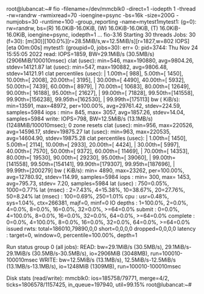 root@lubancat:~# fio -filename=/dev/mmcblk0 -direct=1 -iodepth 1 -thread -rw=randrw -rwmixread=70 -ioengine=psync -bs=16k -size=200G -numjobs=30 -runtime=100 -group_reporting -name=mytest1mytest1: (g=0): rw=randrw, bs=(R) 16.0KiB-16.0KiB, (W) 16.0KiB-16.0KiB, (T) 16.0KiB-16.0KiB, ioengine=psync, iodepth=1
...
fio-3.16
Starting 30 threads
Jobs: 30 (f=30): [m(30)][100.0%][r=28.5MiB/s,w=12.5MiB/s][r=1827,w=802 IOPS][eta 00m:00s]
mytest1: (groupid=0, jobs=30): err= 0: pid=3744: Thu Nov 24 15:55:05 2022
  read: IOPS=1859, BW=29.1MiB/s (30.5MB/s)(2906MiB/100010msec)
    clat (usec): min=546, max=190880, avg=9804.26, stdev=14121.87
     lat (usec): min=547, max=190882, avg=9806.48, stdev=14121.91
    clat percentiles (usec):
     |  1.00th=[   988],  5.00th=[  1450], 10.00th=[  2008], 20.00th=[  3195],
     | 30.00th=[  4490], 40.00th=[  5932], 50.00th=[  7439], 60.00th=[  8979],
     | 70.00th=[ 10683], 80.00th=[ 12649], 90.00th=[ 16188], 95.00th=[ 21627],
     | 99.00th=[ 71828], 99.50th=[141558], 99.90th=[156238], 99.95th=[162530],
     | 99.99th=[175113]
   bw (  KiB/s): min=13591, max=48972, per=100.00%, avg=29761.42, stdev=224.59, samples=5984
   iops        : min=  845, max= 3057, avg=1857.26, stdev=14.04, samples=5984
  write: IOPS=798, BW=12.5MiB/s (13.1MB/s)(1248MiB/100010msec); 0 zone resets
    clat (usec): min=956, max=220526, avg=14596.17, stdev=19875.27
     lat (usec): min=963, max=220535, avg=14604.90, stdev=19875.28
    clat percentiles (usec):
     |  1.00th=[  1450],  5.00th=[  2114], 10.00th=[  2933], 20.00th=[  4424],
     | 30.00th=[  5997], 40.00th=[  7570], 50.00th=[  9372], 60.00th=[ 11469],
     | 70.00th=[ 14353], 80.00th=[ 19530], 90.00th=[ 29230], 95.00th=[ 39060],
     | 99.00th=[141558], 99.50th=[154141], 99.90th=[179307], 99.95th=[187696],
     | 99.99th=[200279]
   bw (  KiB/s): min= 4890, max=23262, per=100.00%, avg=12780.92, stdev=114.99, samples=5984
   iops        : min=  300, max= 1453, avg=795.73, stdev= 7.20, samples=5984
  lat (usec)   : 750=0.05%, 1000=0.77%
  lat (msec)   : 2=7.43%, 4=15.38%, 10=38.67%, 20=27.76%, 50=8.24%
  lat (msec)   : 100=0.69%, 250=1.01%
  cpu          : usr=0.48%, sys=1.04%, ctx=266381, majf=0, minf=0
  IO depths    : 1=100.0%, 2=0.0%, 4=0.0%, 8=0.0%, 16=0.0%, 32=0.0%, >=64=0.0%
     submit    : 0=0.0%, 4=100.0%, 8=0.0%, 16=0.0%, 32=0.0%, 64=0.0%, >=64=0.0%
     complete  : 0=0.0%, 4=100.0%, 8=0.0%, 16=0.0%, 32=0.0%, 64=0.0%, >=64=0.0%
     issued rwts: total=186010,79890,0,0 short=0,0,0,0 dropped=0,0,0,0
     latency   : target=0, window=0, percentile=100.00%, depth=1

Run status group 0 (all jobs):
   READ: bw=29.1MiB/s (30.5MB/s), 29.1MiB/s-29.1MiB/s (30.5MB/s-30.5MB/s), io=2906MiB (3048MB), run=100010-100010msec
  WRITE: bw=12.5MiB/s (13.1MB/s), 12.5MiB/s-12.5MiB/s (13.1MB/s-13.1MB/s), io=1248MiB (1309MB), run=100010-100010msec

Disk stats (read/write):
  mmcblk0: ios=185758/79771, merge=4/2, ticks=1806578/1157425, in_queue=197940, util=99.15%
root@lubancat:~#
